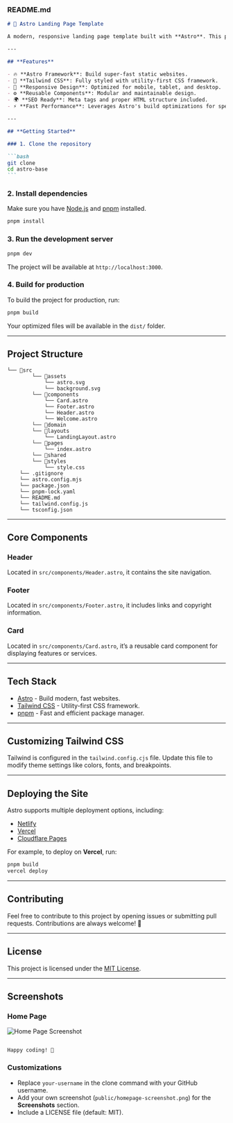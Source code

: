 ### **README.md**

````markdown
# 🚀 Astro Landing Page Template

A modern, responsive landing page template built with **Astro**. This project is designed to create fast and scalable landing pages with reusable components and clean architecture.

---

## **Features**

- 🔥 **Astro Framework**: Build super-fast static websites.
- 🎨 **Tailwind CSS**: Fully styled with utility-first CSS framework.
- 📱 **Responsive Design**: Optimized for mobile, tablet, and desktop.
- ⚙️ **Reusable Components**: Modular and maintainable design.
- 🌍 **SEO Ready**: Meta tags and proper HTML structure included.
- ⚡ **Fast Performance**: Leverages Astro's build optimizations for speed.

---

## **Getting Started**

### 1. Clone the repository

```bash
git clone
cd astro-base
```
````

### 2. Install dependencies

Make sure you have [Node.js](https://nodejs.org/) and [pnpm](https://pnpm.io/) installed.

```bash
pnpm install
```

### 3. Run the development server

```bash
pnpm dev
```

The project will be available at `http://localhost:3000`.

### 4. Build for production

To build the project for production, run:

```bash
pnpm build
```

Your optimized files will be available in the `dist/` folder.

---

## **Project Structure**

```plaintext
└── 📁src
        └── 📁assets
            └── astro.svg
            └── background.svg
        └── 📁components
            └── Card.astro
            └── Footer.astro
            └── Header.astro
            └── Welcome.astro
        └── 📁domain
        └── 📁layouts
            └── LandingLayout.astro
        └── 📁pages
            └── index.astro
        └── 📁shared
        └── 📁styles
            └── style.css
    └── .gitignore
    └── astro.config.mjs
    └── package.json
    └── pnpm-lock.yaml
    └── README.md
    └── tailwind.config.js
    └── tsconfig.json
```

---

## **Core Components**

### Header

Located in `src/components/Header.astro`, it contains the site navigation.

### Footer

Located in `src/components/Footer.astro`, it includes links and copyright information.

### Card

Located in `src/components/Card.astro`, it’s a reusable card component for displaying features or services.

---

## **Tech Stack**

- [Astro](https://astro.build/) - Build modern, fast websites.
- [Tailwind CSS](https://tailwindcss.com/) - Utility-first CSS framework.
- [pnpm](https://pnpm.io/) - Fast and efficient package manager.

---

## **Customizing Tailwind CSS**

Tailwind is configured in the `tailwind.config.cjs` file. Update this file to modify theme settings like colors, fonts, and breakpoints.

---

## **Deploying the Site**

Astro supports multiple deployment options, including:

- [Netlify](https://www.netlify.com/)
- [Vercel](https://vercel.com/)
- [Cloudflare Pages](https://pages.cloudflare.com/)

For example, to deploy on **Vercel**, run:

```bash
pnpm build
vercel deploy
```

---

## **Contributing**

Feel free to contribute to this project by opening issues or submitting pull requests. Contributions are always welcome! 💖

---

## **License**

This project is licensed under the [MIT License](LICENSE).

---

## **Screenshots**

### Home Page

![Home Page Screenshot](public/homepage-screenshot.png)

```

Happy coding! 🚀
```

### **Customizations**

- Replace `your-username` in the clone command with your GitHub username.
- Add your own screenshot (`public/homepage-screenshot.png`) for the **Screenshots** section.
- Include a LICENSE file (default: MIT).

